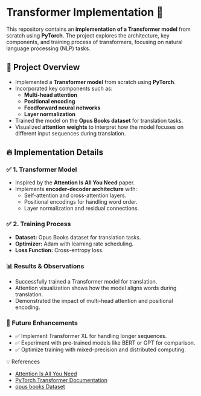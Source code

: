 # Transformer Implementation 🚀

This repository contains an **implementation of a Transformer model** from scratch using **PyTorch**. The project explores the architecture, key components, and training process of transformers, focusing on natural language processing (NLP) tasks.

## 📌 Project Overview
- Implemented a **Transformer model** from scratch using **PyTorch**.
- Incorporated key components such as:
  - **Multi-head attention**
  - **Positional encoding**
  - **Feedforward neural networks**
  - **Layer normalization**
- Trained the model on the **Opus Books dataset** for translation tasks.
- Visualized **attention weights** to interpret how the model focuses on different input sequences during translation.


## 🔥 Implementation Details
### ✅ **1. Transformer Model**
- Inspired by the **Attention Is All You Need** paper.
- Implements **encoder-decoder architecture** with:
  - Self-attention and cross-attention layers.
  - Positional encodings for handling word order.
  - Layer normalization and residual connections.

### ✅ **2. Training Process**
- **Dataset:** Opus Books dataset for translation tasks.
- **Optimizer:** Adam with learning rate scheduling.
- **Loss Function:** Cross-entropy loss.


### 📊 Results & Observations
- Successfully trained a Transformer model for translation.
- Attention visualization shows how the model aligns words during translation.
- Demonstrated the impact of multi-head attention and positional encoding.
  
### 📌 Future Enhancements
- ✅ Implement Transformer XL for handling longer sequences.
- ✅ Experiment with pre-trained models like BERT or GPT for comparison.
- ✅ Optimize training with mixed-precision and distributed computing.
  
💡 References
- [Attention Is All You Need](https://arxiv.org/abs/1706.03762)
- [PyTorch Transformer Documentation](https://pytorch.org/docs/stable/nn.html#transformer)
- [opus books Dataset](https://huggingface.co/datasets/Helsinki-NLP/opus_books)
